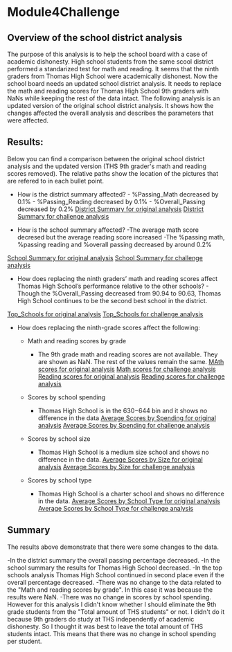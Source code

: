# Module4Challenge
## Overview of the school district analysis 

The purpose of this analysis is to help the school board with a case of academic dishonesty. High school students from the same scool district performed a standarized test for math and reading. It seems that the ninth graders from Thomas High School were academically dishonest. Now the school board needs an updated school district analysis. It needs to replace the math and reading scores for Thomas High School 9th graders with NaNs while keeping the rest of the data intact. 
The following analysis is an updated version of the original school district analysis. It shows how the changes affected the overall analysis and describes the parameters that were affected. 

## Results:
Below you can find a comparison between the original school district analysis and the updated version (THS 9th grader's math and reading scores removed). The relative paths show the location of the pictures that are refered to in each bullet point. 

- How is the district summary affected?
        - %Passing_Math decreased by 0.1% 
        - %Passing_Reading decreased by 0.1%
        - %Overall_Passing decreased by 0.2%
[District Summary for original analysis](resources/district_summary_1.png)
[District Summary for challenge analysis](resources/district_summary_2.png)


- How is the school summary affected?
        -The average math score decresed but the average reading score increased
        -The %passing math, %passing reading and %overall passing decreased by around 0.2%

[School Summary for original analysis](resources/PEr_School_summary_1.png)
[School Summary for challenge analysis](resources/Per_School_summary_2.png)


- How does replacing the ninth graders’ math and reading scores affect Thomas High School’s performance relative to the other schools?
        - Though the %Overall_Passing decreased from 90.94 to 90.63, Thomas High School continues to be the second best school in the district.

[Top_Schools for original analysis](resources/Top_Schools_1.png)
[Top_Schools for challenge analysis](resources/Top_Schools_2.png)

- How does replacing the ninth-grade scores affect the following:
    - Math and reading scores by grade
        - The 9th grade math and reading scores are not available. They are shown as NaN. The rest of the values remain the same. 
        [MAth scores for original analysis](resources/Average_MAth_1.png)
        [Math scores for challenge analysis](resources/Average_Math_2.png)
        [Reading scores for original analysis](resources/Average_Reading_1.png)
        [Reading scores for challenge analysis](resources/Average_Reading_2.png)
    
    - Scores by school spending
        - Thomas High School is in the $630-$644 bin and it shows no difference in the data
    [Average Scores by Spending for original analysis](resources/Scores_By_Spending_1.png)
    [Average Scores by Spending for challenge analysis](resources/Scores_By_Spending_2.png)
    
    - Scores by school size
        - Thomas High School is a medium size school and shows no difference in the data. 
     [Average Scores by Size for original analysis](resources/Scores_By_Size_1.png)
    [Average Scores by Size for challenge analysis](resources/Scores_By_Size_2.png)
    
    - Scores by school type
        - Thomas High School is a charter school and shows no difference in the data. 
         [Average Scores by School Type for original analysis](resources/Scores_By_Type_1.png)
         [Average Scores by School Type for challenge analysis](resources/Scores_By_Type_2.png)
         
## Summary

The results above demonstrate that there were some changes to the data.

-In the district summary the overall passing percentage decreased. 
-In the school summary the results for Thomas High School decreased. 
-In the top schools analysis Thomas High School continued in second place even if the overall percentage decreased. 
-There was no change to the data related to the "Math and reading scores by grade". In this case it was because the results were NaN.
-There was no change in scores by school spending. However for this analysis I didn't know whether I should eliminate the 9th grade students from the "Total amount of THS students" or not. I didn't do it because 9th graders do study at THS independently of academic dishonesty. So I thought it was best to leave the total amount of THS students intact. This means that there was no change in school spending per student.
